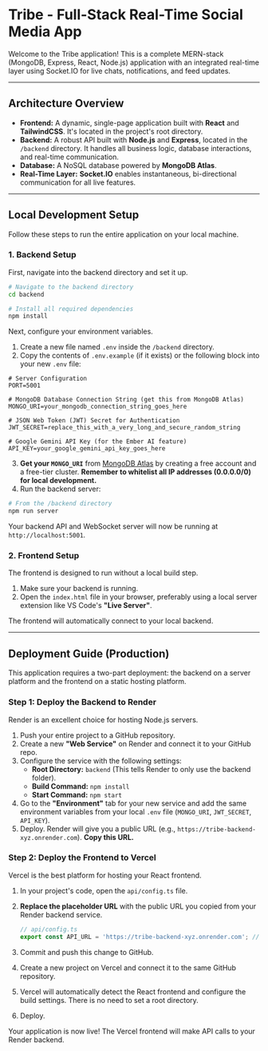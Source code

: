 # Tribe - Full-Stack Real-Time Social Media App

Welcome to the Tribe application! This is a complete MERN-stack (MongoDB, Express, React, Node.js) application with an integrated real-time layer using Socket.IO for live chats, notifications, and feed updates.

---

## Architecture Overview

-   **Frontend:** A dynamic, single-page application built with **React** and **TailwindCSS**. It's located in the project's root directory.
-   **Backend:** A robust API built with **Node.js** and **Express**, located in the `/backend` directory. It handles all business logic, database interactions, and real-time communication.
-   **Database:** A NoSQL database powered by **MongoDB Atlas**.
-   **Real-Time Layer:** **Socket.IO** enables instantaneous, bi-directional communication for all live features.

---

## Local Development Setup

Follow these steps to run the entire application on your local machine.

### 1. Backend Setup

First, navigate into the backend directory and set it up.

```bash
# Navigate to the backend directory
cd backend

# Install all required dependencies
npm install
```

Next, configure your environment variables.

1.  Create a new file named `.env` inside the `/backend` directory.
2.  Copy the contents of `.env.example` (if it exists) or the following block into your new `.env` file:

```env
# Server Configuration
PORT=5001

# MongoDB Database Connection String (get this from MongoDB Atlas)
MONGO_URI=your_mongodb_connection_string_goes_here

# JSON Web Token (JWT) Secret for Authentication
JWT_SECRET=replace_this_with_a_very_long_and_secure_random_string

# Google Gemini API Key (for the Ember AI feature)
API_KEY=your_google_gemini_api_key_goes_here
```

3.  **Get your `MONGO_URI`** from [MongoDB Atlas](https://www.mongodb.com/cloud/atlas) by creating a free account and a free-tier cluster. **Remember to whitelist all IP addresses (0.0.0.0/0) for local development.**
4.  Run the backend server:

```bash
# From the /backend directory
npm run server
```

Your backend API and WebSocket server will now be running at `http://localhost:5001`.

### 2. Frontend Setup

The frontend is designed to run without a local build step.

1.  Make sure your backend is running.
2.  Open the `index.html` file in your browser, preferably using a local server extension like VS Code's **"Live Server"**.

The frontend will automatically connect to your local backend.

---

## Deployment Guide (Production)

This application requires a two-part deployment: the backend on a server platform and the frontend on a static hosting platform.

### Step 1: Deploy the Backend to Render

Render is an excellent choice for hosting Node.js servers.

1.  Push your entire project to a GitHub repository.
2.  Create a new **"Web Service"** on Render and connect it to your GitHub repo.
3.  Configure the service with the following settings:
    -   **Root Directory:** `backend` (This tells Render to only use the backend folder).
    -   **Build Command:** `npm install`
    -   **Start Command:** `npm start`
4.  Go to the **"Environment"** tab for your new service and add the same environment variables from your local `.env` file (`MONGO_URI`, `JWT_SECRET`, `API_KEY`).
5.  Deploy. Render will give you a public URL (e.g., `https://tribe-backend-xyz.onrender.com`). **Copy this URL.**

### Step 2: Deploy the Frontend to Vercel

Vercel is the best platform for hosting your React frontend.

1.  In your project's code, open the `api/config.ts` file.
2.  **Replace the placeholder URL** with the public URL you copied from your Render backend service.

    ```typescript
    // api/config.ts
    export const API_URL = 'https://tribe-backend-xyz.onrender.com'; // <-- PASTE YOUR RENDER URL HERE
    ```

3.  Commit and push this change to GitHub.
4.  Create a new project on Vercel and connect it to the same GitHub repository.
5.  Vercel will automatically detect the React frontend and configure the build settings. There is no need to set a root directory.
6.  Deploy.

Your application is now live! The Vercel frontend will make API calls to your Render backend.
